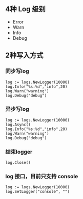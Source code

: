 ## 4种 Log 级别
- Error
- Warn
- Info
- Debug

## 2种写入方式

### 同步写log 

```
log := logs.NewLogger(10000)
log.Info("%s:%d","info",20)
log.Warn("warning")
log.Debug("debug")
```

### 异步写log

```
log := logs.NewLogger(10000)
log.Async()
log.Info("%s:%d","info",20)
log.Warn("warning")
log.Debug("debug")
```

### 结束logger 

```
log.Close()
```


### log 接口，目前只支持 console 

```
log := logs.NewLogger(10000)
log.SetLogger("console", "")
```
